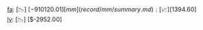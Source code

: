 [fa](record/fa/summary.md): [📉] [$-910120.01]  
[mm](record/mm/summary.md): [📈] [$1394.60]  
[ly](record/ly/summary.md): [📉] [$-2952.00]  
